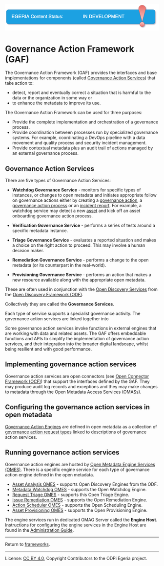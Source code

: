 <!-- SPDX-License-Identifier: CC-BY-4.0 -->
<!-- Copyright Contributors to the ODPi Egeria project. -->

![InDev](../../../open-metadata-publication/website/images/egeria-content-status-in-development.png#pagewidth)

# Governance Action Framework (GAF)
  
The Governance Action Framework (GAF) provides the interfaces
and base implementations for components (called [Governance Action Services](docs/governance-action-service.md)) that
take action to:

* detect, report and eventually correct a situation that is harmful to the data
or the organization in some way or 
* to enhance the metadata to improve its use.

The Governance Action Framework can be used for three purposes:

* Provide the complete implementation and orchestration of a governance process.
* Provide coordination between processes run by specialized governance systems.  For example, coordinating
  a DevOps pipeline with a data movement and quality process and security incident management.
* Provide contextual metadata plus an audit trail of actions managed by an external governance process.
  

## Governance Action Services

There are five types of Governance Action Services:

* **Watchdog Governance Service** - monitors for specific types of instances, or changes to open metadata and initiates
  appropriate follow on governance actions either by creating a 
  [governance action](docs/governance-action.md), a
  [governance action process](docs/governance-action-process.md) or an [incident report](docs/incident-report.md).
  For example, a watchdog service may detect a new 
  [asset](../../access-services/docs/concepts/assets) and kick off an asset onboarding governance action process.
    
* **Verification Governance Service** - performs a series of tests around a specific metadata instance.

* **Triage Governance Service** - evaluates a reported situation and makes a choice
  on the right action to proceed.  This may involve a human decision maker.
 
* **Remediation Governance Service** - performs a change to the open metadata (or
  its counterpart in the real-world).

* **Provisioning Governance Service** - performs an action that makes a new resource available
  along with the appropriate open metadata.

These are often used in conjunction with the
[Open Discovery Services](../open-discovery-framework/docs/discovery-service.md)
from the [Open Discovery Framework (ODF)](../open-discovery-framework).

Collectively they are called the **Governance Services**.



Each type of service supports a specialist governance activity.
The governance action services are linked together into


Some governance action services invoke functions in external engines that are working with data and related assets.
The GAF offers embeddable functions and APIs to simplify the implementation of governance action services,
and their integration into the broader digital landscape, 
whilst being resilient and with good performance.

## Implementing governance action services

Governance action services are open connectors
(see [Open Connector Framework (OCF)](../open-connector-framework))
that support the interfaces defined by the GAF.
They may produce audit log records and exceptions
and they may make changes to metadata through the
Open Metadata Access Services (OMASs).

## Configuring the governance action services in open metadata

[Governance Action Engines](docs/governance-action-engine.md) are
defined in open metadata as a collection of [governance action request
types](docs/governance-action-request-type.md) linked to descriptions of
governance action services.






## Running governance action services

Governance action engines are hosted by [Open Metadata Engine Services (OMES)](../../engine-services).
There is a specific engine service for each type of governance action engine
defined in the open metadata.

* [Asset Analysis OMES](../../engine-services/asset-analysis) - supports Open Discovery Engines from the ODF.
* [Metadata Watchdog OMES](../../engine-services/metadata-watchdog) - supports the Open Watchdog Engine.
* [Request Triage OMES](../../engine-services/request-triage) - supports this Open Triage Engine.
* [Issue Remediation OMES](../../engine-services/issue-remediation) - supports the Open Remediation Engine.
* [Action Scheduler OMES](../../engine-services/action-scheduler) - supports the Open Scheduling Engine.
* [Asset Provisioning OMES](../../engine-services/asset-provisioning) - supports the Open Provisioning Engine.

The engine services run in dedicated OMAG Server called the **Engine Host**.
Instructions for configuring the engine services in the Engine Host
are found in the [Administration Guide](../../admin-services/docs/concepts/engine-host.md).

----
Return to [frameworks](..).

----
License: [CC BY 4.0](https://creativecommons.org/licenses/by/4.0/),
Copyright Contributors to the ODPi Egeria project.

